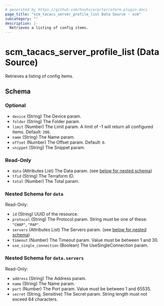 ```yaml
---
# generated by https://github.com/hashicorp/terraform-plugin-docs
page_title: "scm_tacacs_server_profile_list Data Source - scm"
subcategory: ""
description: |-
  Retrieves a listing of config items.
---
```


# scm_tacacs_server_profile_list (Data Source)

Retrieves a listing of config items.



<!-- schema generated by tfplugindocs -->
## Schema

### Optional

- `device` (String) The Device param.
- `folder` (String) The Folder param.
- `limit` (Number) The Limit param. A limit of -1 will return all configured items. Default: `200`.
- `name` (String) The Name param.
- `offset` (Number) The Offset param. Default: `0`.
- `snippet` (String) The Snippet param.

### Read-Only

- `data` (Attributes List) The Data param. (see [below for nested schema](#nestedatt--data))
- `tfid` (String) The Terraform ID.
- `total` (Number) The Total param.

<a id="nestedatt--data"></a>
### Nested Schema for `data`

Read-Only:

- `id` (String) UUID of the resource.
- `protocol` (String) The Protocol param. String must be one of these: `"CHAP"`, `"PAP"`.
- `servers` (Attributes List) The Servers param. (see [below for nested schema](#nestedatt--data--servers))
- `timeout` (Number) The Timeout param. Value must be between 1 and 30.
- `use_single_connection` (Boolean) The UseSingleConnection param.

<a id="nestedatt--data--servers"></a>
### Nested Schema for `data.servers`

Read-Only:

- `address` (String) The Address param.
- `name` (String) The Name param.
- `port` (Number) The Port param. Value must be between 1 and 65535.
- `secret` (String, Sensitive) The Secret param. String length must not exceed 64 characters.
